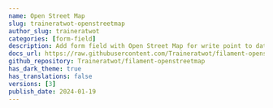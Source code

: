 ```yaml
---
name: Open Street Map
slug: traineratwot-openstreetmap
author_slug: traineratwot
categories: [form-field]
description: Add form field with Open Street Map for write point to database
docs_url: https://raw.githubusercontent.com/Traineratwot/filament-openstreetmap/main/README.md
github_repository: Traineratwot/filament-openstreetmap
has_dark_theme: true
has_translations: false
versions: [3]
publish_date: 2024-01-19
---
```

